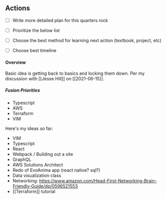 ## Actions
- [ ] Write more detailed plan for this quarters rock
- [ ] Prioritize the below list
- [ ] Choose the best method for learning next action (textbook, project, etc)
- [ ] Choose best timeline


#### Overview
Basic idea is getting back to basics and locking them down. Per my discussion with [[Jesse Hill]] on [[2021-06-15]]. 

##### Fusion Priorities
- Typescript
- AWS
- Terraform
- VIM

Here's my ideas so far: 

- VIM
- Typescript
- React
- Webpack / Building out a site
- GraphQL
- AWS Solutions Architect
- Redo of EvoAnima app (react native? sql?)
- Data visualization class
- Networking: https://www.amazon.com/Head-First-Networking-Brain-Friendly-Guide/dp/0596521553
- [[Terraform]] tutorial